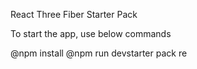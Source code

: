 React Three Fiber Starter Pack

To start the app, use below commands

@npm install
@npm run devstarter pack re
